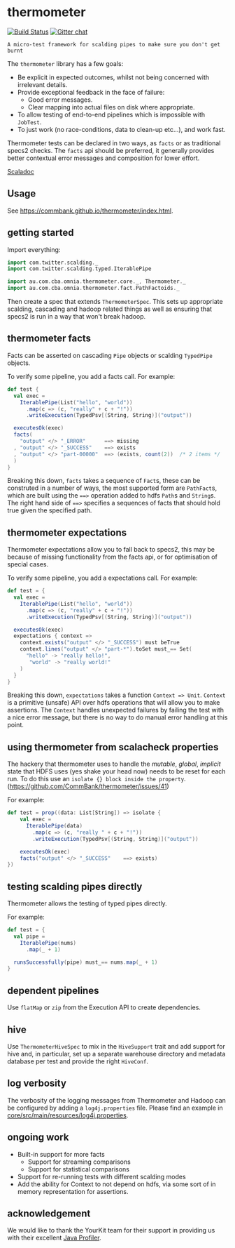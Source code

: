 thermometer
===========

[![Build Status](https://travis-ci.org/CommBank/thermometer.svg?branch=master)](https://travis-ci.org/CommBank/thermometer)
[![Gitter chat](https://badges.gitter.im/CommBank.png)](https://gitter.im/CommBank)

```
A micro-test framework for scalding pipes to make sure you don't get burnt
```

The `thermometer` library has a few goals:
 - Be explicit in expected outcomes, whilst not being concerned with irrelevant details.
 - Provide exceptional feedback in the face of failure:
   - Good error messages.
   - Clear mapping into actual files on disk where appropriate.
 - To allow testing of end-to-end pipelines which is impossible with `JobTest`.
 - To just work (no race-conditions, data to clean-up etc...), and work fast.


Thermometer tests can be declared in two ways, as `facts` or as traditional specs2
checks. The `facts` api should be preferred, it generally provides better contextual
error messages and composition for lower effort.

[Scaladoc](https://commbank.github.io/thermometer/latest/api/index.html)

Usage
-----

See https://commbank.github.io/thermometer/index.html.

getting started
---------------

Import everything:

```scala
import com.twitter.scalding._
import com.twitter.scalding.typed.IterablePipe

import au.com.cba.omnia.thermometer.core._, Thermometer._
import au.com.cba.omnia.thermometer.fact.PathFactoids._
```

Then create a spec that extends `ThermometerSpec`. This sets up appropriate scalding,
cascading and hadoop related things as well as ensuring that specs2 is run in a
way that won't break hadoop.


thermometer facts
-----------------

Facts can be asserted on cascading `Pipe` objects or scalding `TypedPipe` objects.

To verify some pipeline, you add a facts call. For example:

```scala
def test {
  val exec =
    IterablePipe(List("hello", "world"))
      .map(c => (c, "really" + c + "!"))
      .writeExecution(TypedPsv[(String, String)]("output"))

  executesOk(exec)
  facts(
    "output" </> "_ERROR"      ==> missing
  , "output" </> "_SUCCESS"    ==> exists
  , "output" </> "part-00000"  ==> (exists, count(2))  /* 2 items */
  )
}
```

Breaking this down, `facts` takes a sequence of `Fact`s, these
can be construted in a number of ways, the most supported form are `PathFact`s,
which are built using the `==>` operation added to hdfs `Path`s and `String`s.
The right hand side of `==>` specifies a sequences of facts that should hold
true given the specified path.


thermometer expectations
------------------------

Thermometer expectations allow you to fall back to specs2, this may be because
of missing functionality from the facts api, or for optimisation of special
cases.

To verify some pipeline, you add a expectations call. For example:

```scala
def test = {
  val exec =
    IterablePipe(List("hello", "world"))
      .map(c => (c, "really" + c + "!"))
      .writeExecution(TypedPsv[(String, String)]("output"))

  executesOk(exec)
  expectations { context =>
    context.exists("output" </> "_SUCCESS") must beTrue
    context.lines("output" </> "part-*").toSet must_== Set(
      "hello" -> "really hello!",
       "world" -> "really world!"
    )
  }
}
```

Breaking this down, `expectations` takes a function `Context => Unit`.
`Context` is a primitive (unsafe) API over hdfs operations that will allow you
to make assertions. The `Context` handles unexpected failures by failing the
test with a nice error message, but there is no way to do manual error handling
at this point.

using thermometer from scalacheck properties
--------------------------------------------

The hackery that thermometer uses to handle the _mutable_, _global_, _implicit_ state that
HDFS uses (yes shake your head now) needs to be reset for each run. To do this use an
`isolate {} block inside the property`. (https://github.com/CommBank/thermometer/issues/41)

For example:

```scala
def test = prop((data: List[String]) => isolate {
    val exec =
      IterablePipe(data)
        .map(c => (c, "really " + c + "!"))
        .writeExecution(TypedPsv[(String, String)]("output"))

    executesOk(exec)
    facts("output" </> "_SUCCESS"    ==> exists)
})
```

testing scalding pipes directly
-------------------------------

Thermometer allows the testing of typed pipes directly.

For example:

```scala
def test = {
  val pipe =
    IterablePipe(nums)
      .map(_ + 1)

  runsSuccessfully(pipe) must_== nums.map(_ + 1)
}
```

dependent pipelines
-------------------

Use `flatMap` or `zip` from the Execution API to create dependencies.

hive
----

Use `ThermometerHiveSpec` to mix in the `HiveSupport` trait and add support for hive and, in particular, set up a 
separate warehouse directory and metadata database per test and provide the right `HiveConf`.

log verbosity
-------------

The verbosity of the logging messages from Thermometer and Hadoop can be configured by adding a
`log4j.properties` file. Please find an example in
[core/src/main/resources/log4j.properties](core/src/main/resources/log4j.properties).

ongoing work
------------

 - Built-in support for more facts
   - Support for streaming comparisons
   - Support for statistical comparisons
  - Support for re-running tests with different scalding modes
 - Add the ability for Context to not depend on hdfs, via some
   sort of in memory representation for assertions.

acknowledgement
---------------
We would like to thank the YourKit team for their support in providing us with their excellent [Java Profiler](https://www.yourkit.com/java/profiler/index.jsp). 

